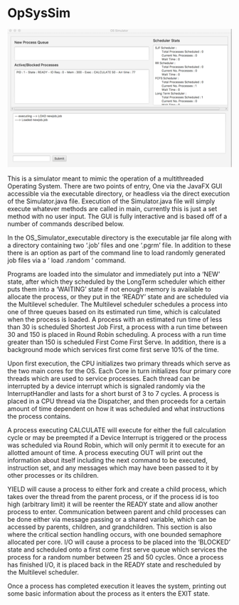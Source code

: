 # OpSysSim


![GUI pic](./gui_pic.png)

This is a simulator meant to mimic the operation of a multithreaded Operating System. There are two points of entry,
One via the JavaFX GUI accessible via the executable directory, or headless via the direct execution of the Simulator.java file. Execution of the Simulator.java file will simply execute whatever methods are called in main, currently this is just a set method with no user input. The GUI is fully interactive and is based off of a number of commands described below. 


In the OS_Simulator_executable directory is
the executable jar file along with a directory containing two ‘.job’ files and one ‘.pgrm’ file. In
addition to these there is an option as part of the command line to load randomly generated
job files via a ‘ load <number>.random ‘ command.


Programs are loaded into the simulator and immediately put into a ‘NEW’ state, after
which they scheduled by the LongTerm scheduler which either puts them into a ‘WAITING’
state if not enough memory is available to allocate the process, or they put in the ‘READY’ state
and are scheduled via the Multilevel scheduler. The Multilevel scheduler schedules a process
into one of three queues based on its estimated run time, which is calculated when the process
is loaded. A process with an estimated run time of less than 30 is scheduled Shortest Job First, a
process with a run time between 30 and 150 is placed in Round Robin scheduling. A process
with a run time greater than 150 is scheduled First Come First Serve. In addition, there is a
background mode which services first come first serve 10% of the time.


Upon first execution, the CPU initializes two primary threads which serve as the two
main cores for the OS. Each Core in turn initializes four primary core threads which are used to
service processes. Each thread can be interrupted by a device interrupt which is signaled
randomly via the InterruptHandler and lasts for a short burst of 3 to 7 cycles. A process is
placed in a CPU thread via the Dispatcher, and then proceeds for a certain amount of time
dependent on how it was scheduled and what instructions the process contains.


A process executing CALCULATE will execute for either the full calculation cycle or may
be preempted if a Device Interrupt is triggered or the process was scheduled via Round Robin,
which will only permit it to execute for an allotted amount of time.
A process executing OUT will print out the information about itself including the next
command to be executed, instruction set, and any messages which may have been passed to it
by other processes or its children.


YIELD will cause a process to either fork and create a child process, which takes over the
thread from the parent process, or if the process id is too high (arbitrary limit) it will be reenter
the READY state and allow another process to enter. Communication between parent and child
processes can be done either via message passing or a shared variable, which can be accessed
by parents, children, and grandchildren. This section is also where the critical section handling
occurs, with one bounded semaphore allocated per core.
I/O will cause a process to be placed into the ‘BLOCKED’ state and scheduled onto a first
come first serve queue which services the process for a random number between 25 and 50
cycles. Once a process has finished I/O, it is placed back in the READY state and rescheduled by
the Multilevel scheduler.


Once a process has completed execution it leaves the system, printing out some basic
information about the process as it enters the EXIT state.
